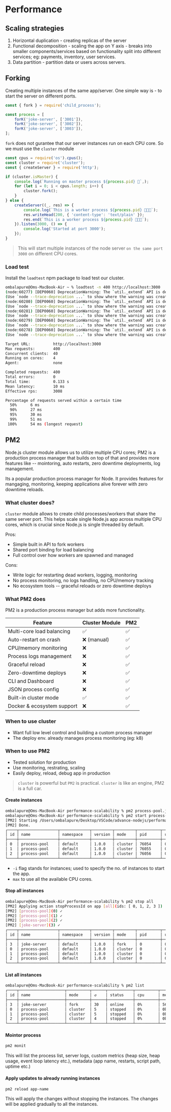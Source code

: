 # Performance

## Scaling strategies

1. Horizontal duplication - creating replicas of the server
2. Functional decomposition - scaling the app on Y axis - breaks into smaller components/services based on functionality
split into different services; eg: payments, inventory, user services.
3. Data partition - partition data or users across servers.

## Forking

Creating multiple instances of the same app/server.
One simple way is - to start the server on different ports.

```javascript
const { fork } = require('child_process');

const process = [
    forK('joke-server', ['3001']),
    forK('joke-server', ['3002']),
    forK('joke-server', ['3003']),
];
```

`fork` does not gurantee that our server instances run on each CPU core. So we must use the `cluster` module

```javascript
const cpus = require('os').cpus();
const cluster = require('cluster');
const { createServer } = require('http');

if (cluster.isMaster) {
    console.log(`Running on master process ${process.pid} 👑`,);
    for (let i = 0; i < cpus.length; i++) {
        cluster.fork();
    }
} else {
    createServer((_, res) => {
        console.log(`This is a worker process ${process.pid} 🧑🏻‍🔧`);
        res.writeHead(200, { 'content-type': 'text/plain' });
        res.end(`This is a worker process ${process.pid} 🧑🏻‍🔧`);
    }).listen(3000, () => {
        console.log('Started at port 3000');
    });
}
```

> This will start multiple instances of the node server `on the same port 3000` on different CPU cores.

### Load test

Install the `loadtest` npm package to load test our cluster.

```sh
ombalapure@Oms-MacBook-Air ~ % loadtest -n 400 http://localhost:3000
(node:60277) [DEP0060] DeprecationWarning: The `util._extend` API is deprecated. Please use Object.assign() instead.
(Use `node --trace-deprecation ...` to show where the warning was created)
(node:60280) [DEP0060] DeprecationWarning: The `util._extend` API is deprecated. Please use Object.assign() instead.
(Use `node --trace-deprecation ...` to show where the warning was created)
(node:60281) [DEP0060] DeprecationWarning: The `util._extend` API is deprecated. Please use Object.assign() instead.
(Use `node --trace-deprecation ...` to show where the warning was created)
(node:60279) [DEP0060] DeprecationWarning: The `util._extend` API is deprecated. Please use Object.assign() instead.
(Use `node --trace-deprecation ...` to show where the warning was created)
(node:60278) [DEP0060] DeprecationWarning: The `util._extend` API is deprecated. Please use Object.assign() instead.
(Use `node --trace-deprecation ...` to show where the warning was created)

Target URL:          http://localhost:3000
Max requests:        400
Concurrent clients:  40
Running on cores:    4
Agent:               none

Completed requests:  400
Total errors:        0
Total time:          0.133 s
Mean latency:        10 ms
Effective rps:       3008

Percentage of requests served within a certain time
  50%      6 ms
  90%      27 ms
  95%      30 ms
  99%      51 ms
 100%      54 ms (longest request)
```

## PM2

Node.js cluster module allows us to utilize multiple CPU cores; PM2 is a production process manager that builds on top of that and provides more features like -- mointoring, auto restarts, zero downtime deployments, log management.

Its a popular production process manager for Node. It provides features for mangaging, monitoring, keeping applications alive forever with zero downtime reloads.

### What cluster does?

`cluster` module allows to create child processes/workers that share the same server port. This helps scale single Node.js app across multiple CPU cores, which is crucial since Node.js is single threaded by default.

Pros:
- Simple built in API to fork workers
- Shared port binding for load balancing
- Full control over how workers are spawned and managed

Cons:
- Write logic for restarting dead workers, logging, monitoring
- No process monitoring, no logs handling, no CPU/memory tracking
- No ecosystem tools -- graceful reloads or zero downtime deploys

### What PM2 does

PM2 is a production process manager but adds more functionality.

| Feature                    | Cluster Module  | PM2 |
| -------------------------- | --------------  | --- |
| Multi-core load balancing  | ✅              | ✅   |
| Auto-restart on crash      | ❌ (manual)     | ✅   |
| CPU/memory monitoring      | ❌              | ✅   |
| Process logs management    | ❌              | ✅   |
| Graceful reload            | ❌              | ✅   |
| Zero-downtime deploys      | ❌              | ✅   |
| CLI and Dashboard          | ❌              | ✅   |
| JSON process config        | ❌              | ✅   |
| Built-in cluster mode      | ✅              | ✅   |
| Docker & ecosystem support | ❌              | ✅   |

### When to use **cluster**

- Want full low level control and building a custom process manager
- The deploy env. already manages process monitoring (eg: k8)

### When to use **PM2**

- Tested solution for production
- Use monitoring, restrating, scaling
- Easily deploy, reload, debug app in production

> `cluster` is powerful but `PM2` is practical. `cluster` is like an engine, PM2 is a full car.

#### Create instances

```sh
ombalapure@Oms-MacBook-Air performance-scalability % pm2 process-pool.js ;5B-i 3
ombalapure@Oms-MacBook-Air performance-scalability % pm2 start process-pool.js -i 3
[PM2] Starting /Users/ombalapure/Desktop/VSCode/advance-nodejs/performance-scalability/process-pool.js in cluster_mode (3 instances)
[PM2] Done.
┌────┬─────────────────┬─────────────┬─────────┬─────────┬──────────┬────────┬──────┬───────────┬──────────┬──────────┬──────────┬──────────┐
│ id │ name            │ namespace   │ version │ mode    │ pid      │ uptime │ ↺    │ status    │ cpu      │ mem      │ user     │ watching │
├────┼─────────────────┼─────────────┼─────────┼─────────┼──────────┼────────┼──────┼───────────┼──────────┼──────────┼──────────┼──────────┤
│ 0  │ process-pool    │ default     │ 1.0.0   │ cluster │ 76054    │ 0s     │ 0    │ online    │ 0%       │ 54.8mb   │ omb… │ disabled │
│ 1  │ process-pool    │ default     │ 1.0.0   │ cluster │ 76055    │ 0s     │ 0    │ online    │ 0%       │ 54.3mb   │ omb… │ disabled │
│ 2  │ process-pool    │ default     │ 1.0.0   │ cluster │ 76056    │ 0s     │ 0    │ online    │ 0%       │ 46.3mb   │ omb… │ disabled │
└────┴─────────────────┴─────────────┴─────────┴─────────┴──────────┴────────┴──────┴───────────┴──────────┴──────────┴──────────┴──────────┘
```

- `-i` flag stands for instances; used to specify the no. of instances to start the app.
- `max` to use all the available CPU cores.

#### Stop all instances

```sh
ombalapure@Oms-MacBook-Air performance-scalability % pm2 stop all                 
[PM2] Applying action stopProcessId on app [all](ids: [ 0, 1, 2, 3 ])
[PM2] [process-pool](0) ✓
[PM2] [process-pool](1) ✓
[PM2] [process-pool](2) ✓
[PM2] [joke-server](3) ✓
┌────┬─────────────────┬─────────────┬─────────┬─────────┬──────────┬────────┬──────┬───────────┬──────────┬──────────┬──────────┬──────────┐
│ id │ name            │ namespace   │ version │ mode    │ pid      │ uptime │ ↺    │ status    │ cpu      │ mem      │ user     │ watching │
├────┼─────────────────┼─────────────┼─────────┼─────────┼──────────┼────────┼──────┼───────────┼──────────┼──────────┼──────────┼──────────┤
│ 3  │ joke-server     │ default     │ 1.0.0   │ fork    │ 0        │ 0      │ 30   │ stopped   │ 0%       │ 0b       │ omb… │ disabled │
│ 0  │ process-pool    │ default     │ 1.0.0   │ cluster │ 0        │ 0      │ 5    │ stopped   │ 0%       │ 0b       │ omb… │ disabled │
│ 1  │ process-pool    │ default     │ 1.0.0   │ cluster │ 0        │ 0      │ 5    │ stopped   │ 0%       │ 0b       │ omb… │ disabled │
│ 2  │ process-pool    │ default     │ 1.0.0   │ cluster │ 0        │ 0      │ 4    │ stopped   │ 0%       │ 0b       │ omb… │ disabled │
└────┴─────────────────┴─────────────┴─────────┴─────────┴──────────┴────────┴──────┴───────────┴──────────┴──────────┴──────────┴──────────┘
```

#### List all instances

```sh
ombalapure@Oms-MacBook-Air performance-scalability % pm2 list
┌────┬────────────────────┬──────────┬──────┬───────────┬──────────┬──────────┐
│ id │ name               │ mode     │ ↺    │ status    │ cpu      │ memory   │
├────┼────────────────────┼──────────┼──────┼───────────┼──────────┼──────────┤
│ 3  │ joke-server        │ fork     │ 30   │ online    │ 0%       │ 56.1mb   │
│ 0  │ process-pool       │ cluster  │ 5    │ stopped   │ 0%       │ 0b       │
│ 1  │ process-pool       │ cluster  │ 5    │ stopped   │ 0%       │ 0b       │
│ 2  │ process-pool       │ cluster  │ 4    │ stopped   │ 0%       │ 0b       │
└────┴────────────────────┴──────────┴──────┴───────────┴──────────┴──────────┘
```

#### Mointor process

```sh
pm2 monit
```

This will list the process list, server logs, custom metrics (heap size, heap usage, event loop latency etc.), metadata (app name, restarts, script path, uptime etc.)

#### Apply updates to already running instances

```sh
pm2 reload app-name
```

This will apply the changes without stopping the instances. The changes will be applied gradually to all the instances. 
